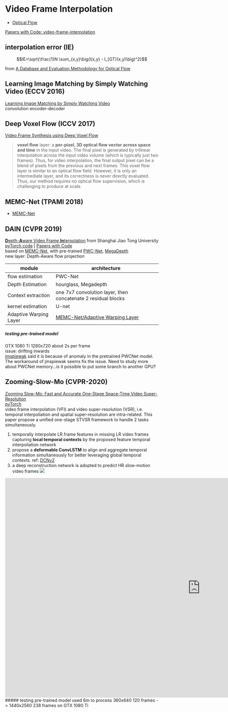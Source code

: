 # Video Frame Interpolation
* [Optical Flow](optical_flow.md)

[Papers with Code: video-frame-interpolation](https://paperswithcode.com/task/video-frame-interpolation)

## interpolation error (IE)
```math
IE=\sqrt{\frac{1}N \sum_{x,y}\big(I(x,y) - I_{GT}(x,y)\big)^2}
```
from [A Database and Evaluation Methodology for Optical Flow](http://vision.middlebury.edu/flow/floweval-ijcv2011.pdf)

## Learning Image Matching by Simply Watching Video (ECCV 2016)
[Learning Image Matching by Simply Watching Video](https://arxiv.org/abs/1603.06041)  
convolution encoder-decoder

## Deep Voxel Flow (ICCV 2017)
[Video Frame Synthesis using Deep Voxel Flow](https://arxiv.org/abs/1603.06041)  
> **voxel flow** layer: a **per-pixel, 3D optical flow vector across space and time** in the input video. The final pixel is generated by trilinear interpolation across the input video volume (which is typically just two frames). Thus, for video interpolation, the final output pixel can be a blend of pixels from the previous and next frames. This voxel flow layer is similar to an optical flow field. However, it is only an intermediate layer, and its correctness is never directly evaluated. Thus, our method requires no optical flow supervision, which is challenging to produce at scale.

## MEMC-Net (TPAMI 2018)
* [MEMC-Net](MEMC-Net.md)

## DAIN (CVPR 2019)
[**D**epth-**A**ware Video Frame **In**terpolation](https://arxiv.org/pdf/1904.00830v1.pdf) from Shanghai Jiao Tong University    
[pyTorch code](https://github.com/baowenbo/DAIN) | [Papers with Code](https://paperswithcode.com/paper/depth-aware-video-frame-interpolation)  
based on [MEMC-Net](#memc-net-tpami-2018), with pre-trained [PWC-Net](optical_flow.html#pwc-net-cvpr-2018), [MegaDepth](https://arxiv.org/abs/1604.03901)  
new layer: Depth-Aware flow projection

module|architecture
---|---
flow estimation | PWC-Net|
Depth Estimation|hourglass, Megadepth
Context extraction|one 7x7 convolution layer, then concatenate 2 residual blocks
kernel estimation|U-net
Adaptive Warping Layer|[MEMC-Net/Adaptive Warping Layer](MEMC-Net.html#adaptive-warping-layer)

##### testing pre-trained model
GTX 1080 Ti 1280x720 about 2s per frame  
issue: drifting inwards  
[jmspiewak](https://github.com/baowenbo/DAIN/issues/51) said it is because of anomaly in the pretrained PWCNet model. The workaround of jmspiewak seems fix the issue. Need to study more about PWCNet
memory...is it possible to put some branch to another GPU?

## Zooming-Slow-Mo (CVPR-2020)
[Zooming Slow-Mo: Fast and Accurate One-Stage Space-Time Video Super-Resolution](https://arxiv.org/abs/2002.11616)  
[pyTorch](https://github.com/Mukosame/Zooming-Slow-Mo-CVPR-2020)  
video frame interpolation (VFI) and video super-resolution (VSR), i.e. temporal interpoliation and spatial super-resolution are intra-related. This paper propose a unified one-stage STVSR framework to handle 2 tasks simultaneously.
1. temporally interpolate LR frame features in missing LR video frames capturing **local temporal contexts** by the proposed feature temporal interpoliation network
2. propose a **deformable ConvLSTM** to align and aggregate temporal information simultaneously for better leveraging global temporal contexts. ref: [DCNv2](/CNN/models.html#dcnv2-cvpr-2019)
3. a deep reconstruction network is adopted to predict HR slow-motion video frames
![](https://github.com/Mukosame/Zooming-Slow-Mo-CVPR-2020/raw/master/dump/framework.png)
<iframe width="1280" height="720" src="https://www.youtube.com/embed/8mgD8JxBOus" frameborder="0" allow="accelerometer; autoplay; encrypted-media; gyroscope; picture-in-picture" allowfullscreen></iframe>
##### testing pre-trained model
used 6m to process 360x640 120 frames -> 1440x2560 238 frames on GTX 1080 Ti